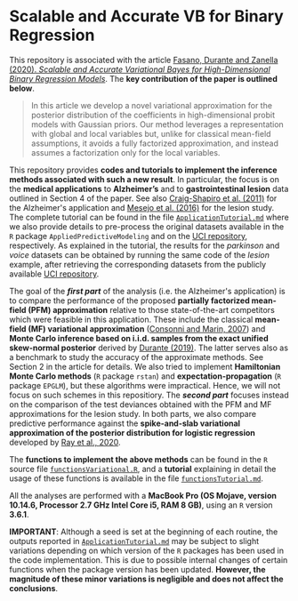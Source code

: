 # Scalable and Accurate VB for Binary Regression

This repository is associated with the article [Fasano, Durante and Zanella (2020). *Scalable and Accurate Variational Bayes for High-Dimensional Binary Regression Models*](https://arxiv.org/abs/1911.06743). The **key contribution of the paper is outlined below**.

> In this article we develop a novel variational approximation for the posterior distribution of the coefficients in high-dimensional probit models with Gaussian priors. Our method leverages a representation with global and local variables but, unlike for classical mean-field assumptions, it avoids a fully factorized approximation, and instead assumes a factorization only for the local variables.

This repository provides **codes and tutorials to implement the inference methods associated with such a new result**. In particular, the focus is on the **medical applications** to **Alzheimer’s** and to **gastrointestinal lesion** data outlined in Section 4 of the paper. See also [Craig-Shapiro et al. (2011)](https://journals.plos.org/plosone/article?id=10.1371/journal.pone.0018850) for the Alzheimer's application and [Mesejo et al. (2016)](https://ieeexplore.ieee.org/abstract/document/7442848) for the lesion study. The complete tutorial can be found in the file [`ApplicationTutorial.md`](https://github.com/augustofasano/Probit-PFMVB/blob/master/ApplicationTutorial.md) where we also provide details to pre-process the original datasets available in the `R` package `AppliedPredictiveModeling` and on the [UCI repository](https://archive.ics.uci.edu/ml/datasets/Gastrointestinal+Lesions+in+Regular+Colonoscopy), respectively.
As explained in the tutorial, the results for the *parkinson* and *voice* datasets can be obtained by running the same code of the *lesion* example, after retrieving the corresponding datasets from the publicly available [UCI repository](https://archive.ics.uci.edu/ml/datasets.php).

The goal of the ***first part*** of the analysis (i.e. the Alzheimer's application) is to compare the performance of the proposed **partially factorized mean-field (PFM) approximation** relative to those state-of-the-art competitors which were feasible in this application. These include the classical **mean-field (MF) variational approximation** ([Consonni and Marin, 2007](https://www.sciencedirect.com/science/article/pii/S0167947306003951)) and **Monte Carlo inference based on i.i.d. samples from the exact unified skew-normal posterior** derived by [Durante (2019)](https://doi.org/10.1093/biomet/asz034). The latter serves also as a benchmark to study the accuracy of the approximate methods. See Section 2 in the article for details. We also tried to implement **Hamiltonian Monte Carlo methods** (`R` package `rstan`) and **expectation-propagation** (`R` package `EPGLM`), but these algorithms were impractical. Hence, we will not focus on such schemes in this repositiory. The ***second part*** focuses instead on the comparison of the test deviances obtained with the PFM and MF approximations for the lesion study. In both parts, we also compare predictive performance against the **spike-and-slab variational approximation of the posterior distribution for logistic regression** developed by [Ray et al., 2020](https://proceedings.neurips.cc/paper/2020/file/a5bad363fc47f424ddf5091c8471480a-Paper.pdf).

The **functions to implement the above methods** can be found in the `R` source file [`functionsVariational.R`](https://github.com/augustofasano/Probit-PFMVB/blob/master/functionsVariational.R), and a **tutorial** explaining in detail the usage of these functions is available in the file [`functionsTutorial.md`](https://github.com/augustofasano/Probit-PFMVB/blob/master/functionsTutorial.md). 

All the analyses are performed with a **MacBook Pro (OS Mojave, version 10.14.6, Processor 2.7 GHz Intel Core i5, RAM 8 GB)**, using an `R` version **3.6.1**.

**IMPORTANT**: Although a seed is set at the beginning of each routine, the outputs reported in [`ApplicationTutorial.md`](https://github.com/augustofasano/Probit-PFMVB/blob/master/ApplicationTutorial.md) may be subject to slight variations depending on which version of the `R` packages has been used in the code implementation. This is due to possible internal changes of certain functions when the package version has been updated. **However, the magnitude of these minor variations is negligible and does not affect the conclusions**.
